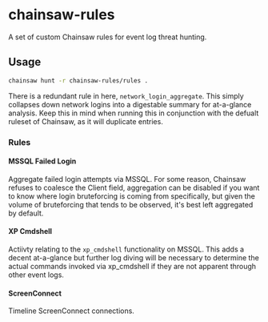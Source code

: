 # chainsaw-rules

A set of custom Chainsaw rules for event log threat hunting.

## Usage

```bash
chainsaw hunt -r chainsaw-rules/rules .
```

There is a redundant rule in here, `network_login_aggregate`. This simply collapses down network logins into a digestable
summary for at-a-glance analysis. Keep this in mind when running this in conjunction with the defualt ruleset
of Chainsaw, as it will duplicate entries.

### Rules

#### MSSQL Failed Login

Aggregate failed login attempts via MSSQL. For some reason, Chainsaw refuses to coalesce the Client field,
aggregation can be disabled if you want to know where login bruteforcing is coming from specifically, but
given the volume of bruteforcing that tends to be observed, it's best left aggregated by default.

#### XP Cmdshell

Actiivty relating to the `xp_cmdshell` functionality on MSSQL. This adds a decent at-a-glance
but further log diving will be necessary to determine the actual commands invoked via xp_cmdshell
if they are not apparent through other event logs.

#### ScreenConnect

Timeline ScreenConnect connections.
